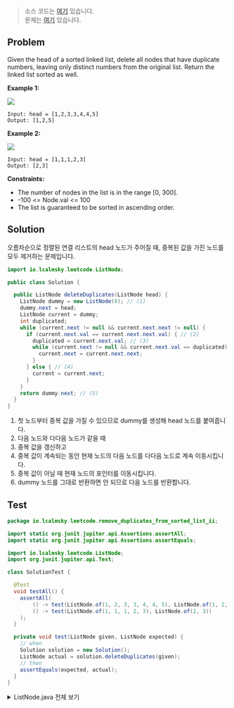 > 소스 코드는 [여기](https://github.com/lcalmsky/leetcode/blob/master/src/main/java/io/lcalmsky/leetcode/remove_duplicates_from_sorted_list_ii/Solution.java) 있습니다.  
> 문제는 [여기](https://leetcode.com/problems/remove-duplicates-from-sorted-list-ii/) 있습니다.

## Problem

Given the head of a sorted linked list, delete all nodes that have duplicate numbers, leaving only distinct numbers from the original list. Return the linked list sorted as well.


**Example 1:**

![](https://assets.leetcode.com/uploads/2021/01/04/linkedlist1.jpg)
```text
Input: head = [1,2,3,3,4,4,5]
Output: [1,2,5]
```
**Example 2:**

![](https://assets.leetcode.com/uploads/2021/01/04/linkedlist2.jpg)
```text
Input: head = [1,1,1,2,3]
Output: [2,3]
```

**Constraints:**

* The number of nodes in the list is in the range [0, 300].
* -100 <= Node.val <= 100
* The list is guaranteed to be sorted in ascending order.

## Solution

오름차순으로 정렬된 연결 리스트의 head 노드가 주어질 때, 중복된 값을 가진 노드를 모두 제거하는 문제입니다.

```java
import io.lcalmsky.leetcode.ListNode;

public class Solution {

  public ListNode deleteDuplicates(ListNode head) {
    ListNode dummy = new ListNode(0); // (1)
    dummy.next = head;
    ListNode current = dummy;
    int duplicated;
    while (current.next != null && current.next.next != null) {
      if (current.next.val == current.next.next.val) { // (2)
        duplicated = current.next.val; // (3)
        while (current.next != null && current.next.val == duplicated) { // (4)
          current.next = current.next.next;
        }
      } else { // (4)
        current = current.next;
      }
    }
    return dummy.next; // (5)
  }
}
```

1. 첫 노드부터 중복 값을 가질 수 있으므로 dummy를 생성해 head 노드를 붙여줍니다.
2. 다음 노드와 다다음 노드가 같을 때
3. 중복 값을 갱신하고
4. 중복 값이 계속되는 동안 현재 노드의 다음 노드를 다다음 노드로 계속 이동시킵니다.
4. 중복 값이 아닐 때 현재 노드의 포인터를 이동시킵니다.
5. dummy 노드를 그대로 반환하면 안 되므로 다음 노드를 반환합니다.

## Test

```java
package io.lcalmsky.leetcode.remove_duplicates_from_sorted_list_ii;

import static org.junit.jupiter.api.Assertions.assertAll;
import static org.junit.jupiter.api.Assertions.assertEquals;

import io.lcalmsky.leetcode.ListNode;
import org.junit.jupiter.api.Test;

class SolutionTest {

  @Test
  void testAll() {
    assertAll(
        () -> test(ListNode.of(1, 2, 3, 3, 4, 4, 5), ListNode.of(1, 2, 5)),
        () -> test(ListNode.of(1, 1, 1, 2, 3), ListNode.of(2, 3))
    );
  }

  private void test(ListNode given, ListNode expected) {
    // when
    Solution solution = new Solution();
    ListNode actual = solution.deleteDuplicates(given);
    // then
    assertEquals(expected, actual);
  }
}
```

<details>
<summary>ListNode.java 전체 보기</summary>

```java
package io.lcalmsky.leetcode;

import java.util.Objects;

public class ListNode {
    public int val;
    public ListNode next;

    public ListNode(int val) {
        this.val = val;
    }

    public static ListNode of(int... integers) {
        if (integers == null || integers.length == 0) throw new IllegalArgumentException();

        ListNode head = new ListNode(0);
        ListNode last = head;
        ListNode p;
        for (int integer : integers) {
            p = new ListNode(integer);
            last.next = p;
            last = last.next;
        }

        return head.next;
    }

    @Override
    public String toString() {
        return "ListNode{" +
                "val=" + val +
                ", next=" + next +
                '}';
    }

    @Override
    public boolean equals(Object o) {
        if (this == o) return true;
        if (!(o instanceof ListNode)) return false;
        ListNode listNode = (ListNode) o;
        return val == listNode.val &&
                Objects.equals(next, listNode.next);
    }

    @Override
    public int hashCode() {
        return Objects.hash(val, next);
    }
}

```

</details>